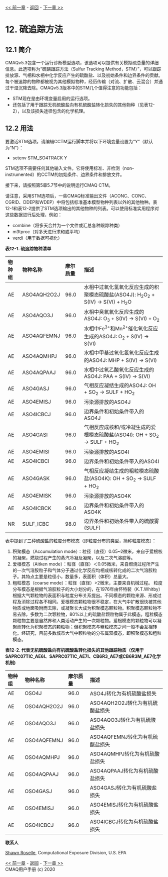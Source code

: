 
<!-- BEGIN COMMENT -->

[<< 前一章](CMAQ_UG_ch11_ISAM.md) - [返回](README.md) - [下一章 >>](CMAQ_UG_ch13_WRF-CMAQ.md)

<!-- END COMMENT -->

# 12. 硫追踪方法
## 12.1 简介
CMAQv5.3包含一个运行诊断模型选项，该选项可以提供有关模拟硫总量的详细信息。此选项称为“硫磺跟踪方法（Sulfur Tracking Method，STM）”，可以跟踪排放源、气相和水相中化学反应产生的硫酸盐、以及初始条件和边界条件的贡献。每个被追踪的物种都被视为其他模拟物种，经历传输（对流、扩散、云混合）并通过干湿沉降去除。CMAQv5.3版本中的STM几个值得注意的功能包括：

- STM现在是由环境变量启用的运行选项。
- 还包括了用于跟踪无机硫酸盐向有机硫酸盐转化损失的其他物种（见表12-2），以及该损失途径包含的化学机理。

## 12.2 用法

要激活STM选项，请编辑CCTM运行脚本并将以下环境变量设置为“Y”（默认为“N”）：

- setenv STM_SO4TRACK Y

STM选项不需要任何其他输入文件。它将使用标准、非检测（non-instrumented）的CCTM的初始条件、边界条件和排放文件。

接下来，请按照第5章5.7节中的说明运行CMAQ CTM。

请注意，采用STM选项后，一些CMAQ标准输出文件（ACONC、CONC、CGRID、DDEP和WDEP）中将包括标准基本模型物种列表以外的其他物种。表12-1和表12-2提供了STM选项输出的其他物种的列表。可以使用标准实用程序对这些数据进行后处理，例如：

- combine（将多天合并为一个文件或汇总各种跟踪种类）
- m3tproc（对多天进行求和或平均）
- verdi（用于数据可视化）

<a id=Table12-1></a>

**表12-1. 硫追踪物种清单**

|    物种组   |  物种名称  |摩尔质量|  描述  |
|:------------|:-----------|:-----|:------------|
|AE           |ASO4AQH2O2J | 96.0 |水相中过氧化氢氧化反应生成的积聚模态硫酸盐(ASO4J): H<sub>2</sub>O<sub>2</sub> + S(IV) -> S(VI) + H<sub>2</sub>O |
|AE           |ASO4AQO3J   | 96.0 |水相中臭氧氧化反应生成的ASO4J: O<sub>3</sub> + S(IV) -> S(VI) + O<sub>2</sub> |
|AE           |ASO4AQFEMNJ | 96.0 |水相中Fe<sup>3+</sup>和Mn<sup>2+</sup>催化氧化反应生成的ASO4J: O<sub>2</sub> + S(IV) -> S(VI) |
|AE           |ASO4AQMHPJ  | 96.0 |水相中甲基过氧化氢氧化反应生成的ASO4J: MHP + S(IV) -> S(VI) |
|AE           |ASO4AQPAAJ  | 96.0 |水相中过氧乙酸氧化反应生成的ASO4J: PAA + S(IV) -> S(VI) |
|AE           |ASO4GASJ    | 96.0 |气相反应凝结生成的ASO4J: OH + SO<sub>2</sub> -> SULF + HO<sub>2</sub> |
|AE           |ASO4EMISJ   | 96.0 |污染源排放的ASO4J |
|AE           |ASO4ICBCJ   | 96.0 |边界条件和初始条件带入的ASO4J|
|AE           |ASO4GASI    | 96.0 |气相反应成核和/或冷凝生成的爱根模态硫酸盐(ASO4I): OH + SO<sub>2</sub> -> SULF + HO<sub>2</sub> |
|AE           |ASO4EMISI   | 96.0 |污染源排放的ASO4I|
|AE           |ASO4ICBCI   | 96.0 |边界条件和初始条件带入的ASO4I|
|AE           |ASO4GASK    | 96.0 |气相反应凝结生成的粗粒模态硫酸盐(ASO4K): OH + SO<sub>2</sub> -> SULF + HO<sub>2</sub>  |
|AE           |ASO4EMISK   | 96.0 |污染源排放的ASO4K|
|AE           |ASO4ICBCK   | 96.0 |边界条件和初始条件带入的ASO4K|
|NR           |SULF_ICBC   | 98.0 |边界条件和初始条件带入的硫酸雾(SULF)|

表中提到了三种硫酸盐的粒度分布模态（即粒度分布的类型，简称粒度模态）：
1. 积聚模态（Accumulation mode）：粒径（直径）0.05~2微米，来自于爱根核的凝聚，燃烧过程产生的蒸汽冷凝及凝聚，以及二次气溶胶等。
2. 爱根模态（Aitken mode）：粒径（直径）＜0.05微米，来自燃烧过程所产生的一次气溶胶粒子和气体分子通过化学反应均相成核转化成的二次气溶胶粒子。其特点主要是粒径小，数量多，表面积（体积）总量大。
3. 粗粒模态（coarse mode）：粒径（直径）>2微米，主要来自机械过程。
粒度分布模态是根据气溶胶粒子的大小划分的，在1976年由怀特裴（K.T.Whitby）根据大气颗粒物的表面积与粒度分布关系提出。不同模态的颗粒来源、形成过程及消除过程各不相同。爱根模态颗粒物很不稳定，在大气中扩散很快被其他物质或地面吸附而去除，或凝聚长大成为积聚模态颗粒物。积聚模态颗粒物不易去除，多数为二次颗粒物，80%以上的硫酸盐颗粒物属于此模态。粗粒模态颗粒物主要是自然界和人类活动产生的一次颗粒物。爱根模态的颗粒物可以凝聚而转化为积聚模态的颗粒物；但积聚模态与粗粒模态之间一般不会互相转化。经研究，目前多数城市大气中颗粒物的分布属双模态，即积聚模态和粗粒模态。

<a id=Table12-2></a>

**表12-2. 代表无机硫酸盐向有机硫酸盐转化损失的其他跟踪物质（仅用于SAPRC07TIC_AE6I、SAPRC07TIC_AE7I、CB6R3_AE7或CB6R3M_AE7化学机制)**

|    物种组   |  物种名称  |摩尔质量| 描述 |
|:------------|:-----------|:-----|:------------|
|AE           |OSO4J       | 96.0 |ASO4J转化为有机硫酸盐损失|
|AE           |OSO4AQH2O2J | 96.0 |ASO4AQH2O2J转化为有机硫酸盐损失|
|AE           |OSO4AQO3J   | 96.0 |ASO4AQO3J转化为有机硫酸盐损失|
|AE           |OSO4AQFEMNJ | 96.0 |ASO4AQFEMNJ转化为有机硫酸盐损失|
|AE           |OSO4AQMHPJ  | 96.0 |ASO4AQMHPJ转化为有机硫酸盐损失|
|AE           |OSO4AQPAAJ  | 96.0 |ASO4AQPAAJ转化为有机硫酸盐损失|
|AE           |OSO4GASJ    | 96.0 |ASO4GASJ转化为有机硫酸盐损失|
|AE           |OSO4EMISJ   | 96.0 |ASO4EMISJ转化为有机硫酸盐损失|
|AE           |OSO4ICBCJ   | 96.0 |ASO4ICBCJ转化为有机硫酸盐损失|

**联系人**

 [Shawn Roselle](mailto:roselle.shawn@epa.gov), Computational Exposure Division, U.S. EPA
 
<!-- BEGIN COMMENT -->

[<< 前一章](CMAQ_UG_ch11_ISAM.md) - [返回](README.md) - [下一章 >>](CMAQ_UG_ch13_WRF-CMAQ.md) <br>
CMAQ用户手册 (c) 2020<br>

<!-- END COMMENT -->
